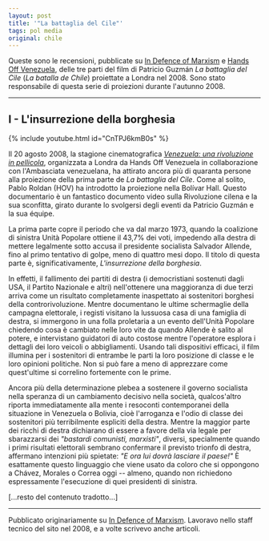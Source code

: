 ```yaml
---
layout: post
title: '"La battaglia del Cile"'
tags: pol media
original: chile
---
```

Queste sono le recensioni, pubblicate su [In Defence of Marxism](http://www.marxist.com/) e [Hands Off Venezuela](http://www.handsoffvenezuela.org/), delle tre parti del film di Patricio Guzmán *La battaglia del Cile* (*La batalla de Chile*) proiettate a Londra nel 2008. Sono stato responsabile di questa serie di proiezioni durante l'autunno 2008.

***

I - L'insurrezione della borghesia
---------------------------------

{% include youtube.html id="CnTPJ6kmB0s" %}

Il 20 agosto 2008, la stagione cinematografica *[Venezuela: una rivoluzione in pellicola](http://venezuelarevolutionfilm.blogspot.com/)*, organizzata a Londra da Hands Off Venezuela in collaborazione con l'Ambasciata venezuelana, ha attirato ancora più di quaranta persone alla proiezione della prima parte de *La battaglia del Cile*. Come al solito, Pablo Roldan (HOV) ha introdotto la proiezione nella Bolívar Hall. Questo documentario è un fantastico documento video sulla Rivoluzione cilena e la sua sconfitta, girato durante lo svolgersi degli eventi da Patricio Guzmán e la sua équipe.

La prima parte copre il periodo che va dal marzo 1973, quando la coalizione di sinistra Unità Popolare ottiene il 43,7% dei voti, impedendo alla destra di mettere legalmente sotto accusa il presidente socialista Salvador Allende, fino al primo tentativo di golpe, meno di quattro mesi dopo. Il titolo di questa parte è, significativamente, *L'insurrezione della borghesia*.

In effetti, il fallimento dei partiti di destra (i democristiani sostenuti dagli USA, il Partito Nazionale e altri) nell'ottenere una maggioranza di due terzi arriva come un risultato completamente inaspettato ai sostenitori borghesi della controrivoluzione. Mentre documentano le ultime schermaglie della campagna elettorale, i registi visitano la lussuosa casa di una famiglia di destra, si immergono in una folla proletaria a un evento dell'Unità Popolare chiedendo cosa è cambiato nelle loro vite da quando Allende è salito al potere, e intervistano guidatori di auto costose mentre l'operatore esplora i dettagli dei loro veicoli o abbigliamenti. Usando tali dispositivi efficaci, il film illumina per i sostenitori di entrambe le parti la loro posizione di classe e le loro opinioni politiche. Non si può fare a meno di apprezzare come quest'ultime si correlino fortemente con le prime.

Ancora più della determinazione plebea a sostenere il governo socialista nella speranza di un cambiamento decisivo nella società, qualcos'altro riporta immediatamente alla mente i resoconti contemporanei della situazione in Venezuela o Bolivia, cioè l'arroganza e l'odio di classe dei sostenitori più terribilmente espliciti della destra. Mentre la maggior parte dei ricchi di destra dichiarano di essere a favore della via legale per sbarazzarsi dei *"bastardi comunisti, marxisti"*, diversi, specialmente quando i primi risultati elettorali sembrano confermare il previsto trionfo di destra, affermano intenzioni più spietate: *"E ora *lui* dovrà lasciare il paese!"* È esattamente questo linguaggio che viene usato da coloro che si oppongono a Chávez, Morales o Correa oggi -- almeno, quando non richiedono espressamente l'esecuzione di quei presidenti di sinistra.

[...resto del contenuto tradotto...]

***

Pubblicato originariamente su [In Defence of Marxism](http://www.marxist.com/). Lavoravo nello staff tecnico del sito nel 2008, e a volte scrivevo anche articoli.